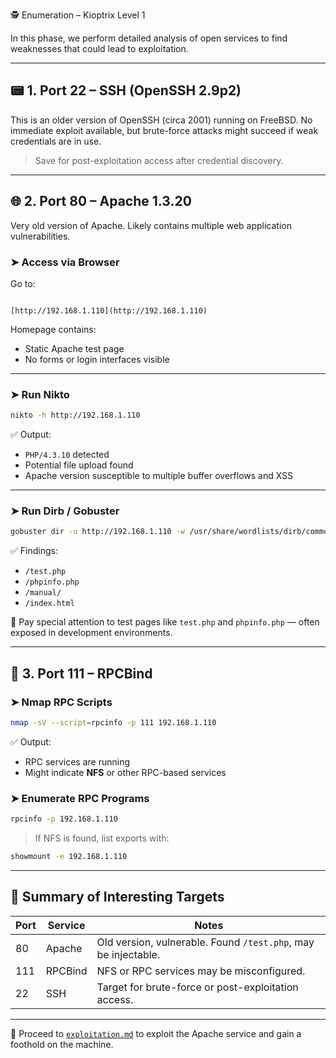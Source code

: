 🕵️ Enumeration – Kioptrix Level 1

In this phase, we perform detailed analysis of open services to find weaknesses that could lead to exploitation.

---

## 📟 1. Port 22 – SSH (OpenSSH 2.9p2)

This is an older version of OpenSSH (circa 2001) running on FreeBSD. No immediate exploit available, but brute-force attacks might succeed if weak credentials are in use.

> Save for post-exploitation access after credential discovery.

---

## 🌐 2. Port 80 – Apache 1.3.20

Very old version of Apache. Likely contains multiple web application vulnerabilities.

### ➤ Access via Browser
Go to:
```

[http://192.168.1.110](http://192.168.1.110)

````

Homepage contains:
- Static Apache test page
- No forms or login interfaces visible

---

### ➤ Run Nikto
```bash
nikto -h http://192.168.1.110
````

✅ Output:

* `PHP/4.3.10` detected
* Potential file upload found
* Apache version susceptible to multiple buffer overflows and XSS

---

### ➤ Run Dirb / Gobuster

```bash
gobuster dir -u http://192.168.1.110 -w /usr/share/wordlists/dirb/common.txt
```

✅ Findings:

* `/test.php`
* `/phpinfo.php`
* `/manual/`
* `/index.html`

📌 Pay special attention to test pages like `test.php` and `phpinfo.php` — often exposed in development environments.

---

## 🧾 3. Port 111 – RPCBind

### ➤ Nmap RPC Scripts

```bash
nmap -sV --script=rpcinfo -p 111 192.168.1.110
```

✅ Output:

* RPC services are running
* Might indicate **NFS** or other RPC-based services

### ➤ Enumerate RPC Programs

```bash
rpcinfo -p 192.168.1.110
```

> If NFS is found, list exports with:

```bash
showmount -e 192.168.1.110
```

---

## 🧠 Summary of Interesting Targets

| Port | Service | Notes                                                          |
| ---- | ------- | -------------------------------------------------------------- |
| 80   | Apache  | Old version, vulnerable. Found `/test.php`, may be injectable. |
| 111  | RPCBind | NFS or RPC services may be misconfigured.                      |
| 22   | SSH     | Target for brute-force or post-exploitation access.            |

---

📂 Proceed to [`exploitation.md`](./exploitation.md) to exploit the Apache service and gain a foothold on the machine.
